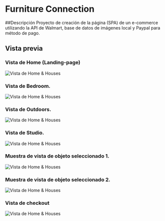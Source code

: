 # Furniture Connection

##Descripción
Proyecto de creación de la página (SPA) de un e-commerce utilizando la API de Walmart, base de datos de imágenes local y Paypal para método de pago.



## Vista previa 

### Vista de Home (Landing-page)
![Vista de Home & Houses](https://github.com/bernkaztel/furniture-connection-v2/blob/master/assets/images/p1.png?raw=true)

### Vista de Bedroom. 
![Vista de Home & Houses](assets/images/p2.png)

### Vista de Outdoors. 
![Vista de Home & Houses](assets/images/p3.png)

### Vista de Studio. 
![Vista de Home & Houses](assets/images/p4.png)

### Muestra de vista de objeto seleccionado 1.
![Vista de Home & Houses](assets/images/p5.png)

### Muestra de vista de objeto seleccionado 2.
![Vista de Home & Houses](assets/images/p6.png)


### Vista de checkout
![Vista de Home & Houses](assets/images/p7.png)
